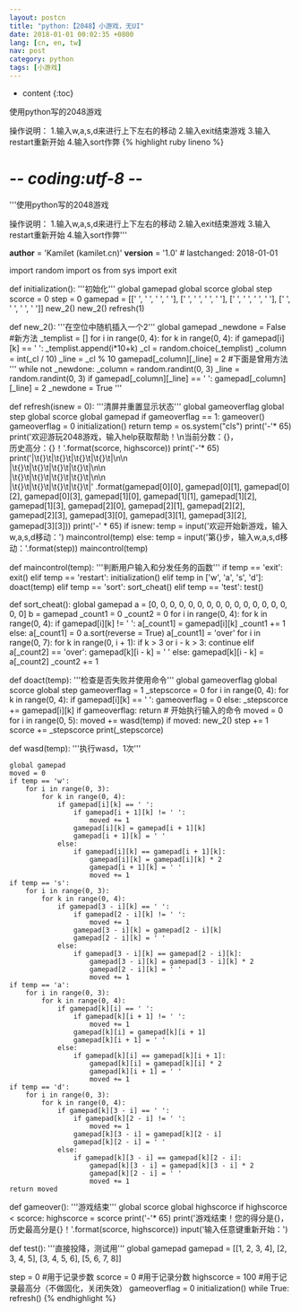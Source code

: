 ```yaml
---
layout: postcn
title: "python:【2048】小游戏，无UI"
date: 2018-01-01 00:02:35 +0800
lang: [cn, en, tw]
nav: post
category: python
tags: [小游戏]
---
```


* content
{:toc}

使用python写的2048游戏

操作说明：
1.输入w,a,s,d来进行上下左右的移动
2.输入exit结束游戏
3.输入restart重新开始
4.输入sort作弊<!-- more -->
{% highlight ruby lineno %}
# -*- coding:utf-8 -*-

'''使用python写的2048游戏

操作说明：
1.输入w,a,s,d来进行上下左右的移动
2.输入exit结束游戏
3.输入restart重新开始
4.输入sort作弊'''

__author__ = 'Kamilet (kamilet.cn)'
__version__ = '1.0'  # lastchanged: 2018-01-01

import random
import os
from sys import exit


def initialization():
    '''初始化'''
    global gamepad
    global scorce
    global step
    scorce = 0
    step = 0
    gamepad = [[' ', ' ', ' ', ' '],
               [' ', ' ', ' ', ' '],
               [' ', ' ', ' ', ' '],
               [' ', ' ', ' ', ' ']]
    new_2()
    new_2()
    refresh(1)


def new_2():
    '''在空位中随机插入一个2'''
    global gamepad
    _newdone = False
    #新方法
    _templist = []
    for i in range(0, 4):
        for k in range(0, 4):
            if gamepad[i][k] == ' ':
                _templist.append(i*10+k)
    _cl = random.choice(_templist)
    _column = int(_cl / 10)
    _line = _cl % 10
    gamepad[_column][_line] = 2
    #下面是曾用方法
    '''
    while not _newdone:
        _column = random.randint(0, 3)
        _line = random.randint(0, 3)
        if gamepad[_column][_line] == ' ':
            gamepad[_column][_line] = 2
            _newdone = True
    '''


def refresh(isnew = 0):
    '''清屏并重置显示状态'''
    global gameoverflag
    global step
    global scorce
    global gamepad
    if gameoverflag == 1:
        gameover()
        gameoverflag = 0
        initialization()
        return
    temp = os.system("cls")
    print('-'* 65)
    print('欢迎游玩2048游戏，输入help获取帮助！\n当前分数：{}，\
历史高分：{}！'.format(scorce, highscorce))
    print('-'* 65)
    print('|\t{}\t|\t{}\t|\t{}\t|\t{}\t|\n\n\
|\t{}\t|\t{}\t|\t{}\t|\t{}\t|\n\n\
|\t{}\t|\t{}\t|\t{}\t|\t{}\t|\n\n\
|\t{}\t|\t{}\t|\t{}\t|\t{}\t|'
          .format(gamepad[0][0], gamepad[0][1], gamepad[0][2], gamepad[0][3],
                  gamepad[1][0], gamepad[1][1], gamepad[1][2], gamepad[1][3],
                  gamepad[2][0], gamepad[2][1], gamepad[2][2], gamepad[2][3],
                  gamepad[3][0], gamepad[3][1], gamepad[3][2], gamepad[3][3]))
    print('-' * 65)
    if isnew:
        temp = input('欢迎开始新游戏，输入w,a,s,d移动：')
        maincontrol(temp)
    else:
        temp = input('第{}步，输入w,a,s,d移动：'.format(step))
        maincontrol(temp)


def maincontrol(temp):
    '''判断用户输入和分发任务的函数'''
    if temp == 'exit':
        exit()
    elif temp == 'restart':
        initialization()
    elif temp in ['w', 'a', 's', 'd']:
        doact(temp)
    elif temp == 'sort':
        sort_cheat()
    elif temp == 'test':
        test()


def sort_cheat():
    global gamepad
    a = [0, 0, 0, 0, 0, 0, 0, 0, 0, 0, 0, 0, 0, 0, 0, 0, 0]
    b = gamepad
    _count1 = 0
    _count2 = 0
    for i in range(0, 4):
        for k in range(0, 4):
            if gamepad[i][k] != ' ':
                a[_count1] = gamepad[i][k]
                _count1 += 1
            else:
                a[_count1] = 0
    a.sort(reverse = True)
    a[_count1] = 'over'
    for i in range(0, 7):
        for k in range(0, i + 1):
            if k > 3 or i - k > 3:
                continue
            elif a[_count2] == 'over':
                gamepad[k][i - k] = ' '
            else:
                gamepad[k][i - k] = a[_count2]
                _count2 += 1


def doact(temp):
    '''检查是否失败并使用命令'''
    global gameoverflag
    global scorce
    global step
    gameoverflag = 1
    _stepscorce = 0
    for i in range(0, 4):
        for k in range(0, 4):
            if gamepad[i][k] == ' ':
                gameoverflag = 0
            else:
                _stepscorce += gamepad[i][k]
    if gameoverflag:
        return
    # 开始执行输入的命令
    moved = 0
    for i in range(0, 5):
        moved += wasd(temp)
    if moved:
        new_2()
        step += 1
        scorce += _stepscorce
        print(_stepscorce)


def wasd(temp):
    '''执行wasd，1次'''

    global gamepad
    moved = 0
    if temp == 'w':
        for i in range(0, 3):
            for k in range(0, 4):
                if gamepad[i][k] == ' ':
                    if gamepad[i + 1][k] != ' ':
                        moved += 1
                    gamepad[i][k] = gamepad[i + 1][k]
                    gamepad[i + 1][k] = ' '
                else:
                    if gamepad[i][k] == gamepad[i + 1][k]:
                        gamepad[i][k] = gamepad[i][k] * 2
                        gamepad[i + 1][k] = ' '
                        moved += 1
    if temp == 's':
        for i in range(0, 3):
            for k in range(0, 4):
                if gamepad[3 - i][k] == ' ':
                    if gamepad[2 - i][k] != ' ':
                        moved += 1
                    gamepad[3 - i][k] = gamepad[2 - i][k]
                    gamepad[2 - i][k] = ' '
                else:
                    if gamepad[3 - i][k] == gamepad[2 - i][k]:
                        gamepad[3 - i][k] = gamepad[3 - i][k] * 2
                        gamepad[2 - i][k] = ' '
                        moved += 1
    if temp == 'a':
        for i in range(0, 3):
            for k in range(0, 4):
                if gamepad[k][i] == ' ':
                    if gamepad[k][i + 1] != ' ':
                        moved += 1
                    gamepad[k][i] = gamepad[k][i + 1]
                    gamepad[k][i + 1] = ' '
                else:
                    if gamepad[k][i] == gamepad[k][i + 1]:
                        gamepad[k][i] = gamepad[k][i] * 2
                        gamepad[k][i + 1] = ' '
                        moved += 1
    if temp == 'd':
        for i in range(0, 3):
            for k in range(0, 4):
                if gamepad[k][3 - i] == ' ':
                    if gamepad[k][2 - i] != ' ':
                        moved += 1
                    gamepad[k][3 - i] = gamepad[k][2 - i]
                    gamepad[k][2 - i] = ' '
                else:
                    if gamepad[k][3 - i] == gamepad[k][2 - i]:
                        gamepad[k][3 - i] = gamepad[k][3 - i] * 2
                        gamepad[k][2 - i] = ' '
                        moved += 1
    return moved


def gameover():
    '''游戏结束'''
    global scorce
    global highscorce
    if highscorce < scorce:
        highscorce = scorce
    print('-'* 65)
    print('游戏结束！您的得分是{}，历史最高分是{}！'.format(scorce, highscorce))
    input('输入任意键重新开始：')


def test():
    '''直接投降，测试用'''
    global gamepad
    gamepad = [[1, 2, 3, 4], [2, 3, 4, 5], [3, 4, 5, 6], [5, 6, 7, 8]]




step = 0  #用于记录步数
scorce = 0  #用于记录分数
highscorce = 100  #用于记录最高分（不做固化，关闭失效）
gameoverflag = 0
initialization()
while True:
    refresh()
{% endhighlight %}